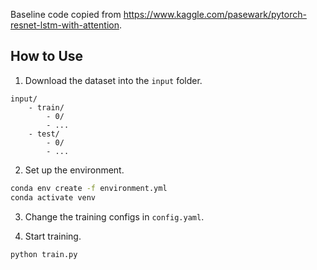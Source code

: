 Baseline code copied from https://www.kaggle.com/pasewark/pytorch-resnet-lstm-with-attention.


## How to Use

1. Download the dataset into the `input` folder.

```
input/
    - train/
        - 0/
        - ...
    - test/
        - 0/
        - ...
```

2. Set up the environment.

```bash
conda env create -f environment.yml
conda activate venv
```

3. Change the training configs in `config.yaml`.

4. Start training.

```
python train.py
```